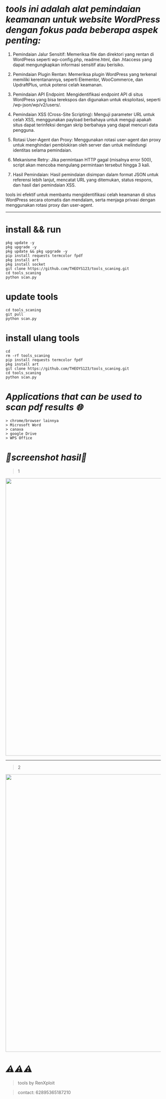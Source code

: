 # *tools ini adalah alat pemindaian keamanan untuk website WordPress dengan fokus pada beberapa aspek penting:*

>

1. Pemindaian Jalur Sensitif: Memeriksa file dan direktori yang rentan di WordPress seperti wp-config.php, readme.html, dan .htaccess yang dapat mengungkapkan informasi sensitif atau berisiko.


2. Pemindaian Plugin Rentan: Memeriksa plugin WordPress yang terkenal memiliki kerentanannya, seperti Elementor, WooCommerce, dan UpdraftPlus, untuk potensi celah keamanan.


3. Pemindaian API Endpoint: Mengidentifikasi endpoint API di situs WordPress yang bisa terekspos dan digunakan untuk eksploitasi, seperti /wp-json/wp/v2/users/.


4. Pemindaian XSS (Cross-Site Scripting): Menguji parameter URL untuk celah XSS, menggunakan payload berbahaya untuk menguji apakah situs dapat terinfeksi dengan skrip berbahaya yang dapat mencuri data pengguna.


5. Rotasi User-Agent dan Proxy: Menggunakan rotasi user-agent dan proxy untuk menghindari pemblokiran oleh server dan untuk melindungi identitas selama pemindaian.


6. Mekanisme Retry: Jika permintaan HTTP gagal (misalnya error 500), script akan mencoba mengulang permintaan tersebut hingga 3 kali.


7. Hasil Pemindaian: Hasil pemindaian disimpan dalam format JSON untuk referensi lebih lanjut, mencatat URL yang ditemukan, status respons, dan hasil dari pemindaian XSS.



tools ini efektif untuk membantu mengidentifikasi celah keamanan di situs WordPress secara otomatis dan mendalam, serta menjaga privasi dengan menggunakan rotasi proxy dan user-agent.

---


# install && run
```
pkg update -y
pkg upgrade -y
pkg update && pkg upgrade -y
pip install requests termcolor fpdf
pkg install art
pkg install socket
git clone https://github.com/THEOYS123/tools_scaning.git
cd tools_scaning
python scan.py
```

# update tools 
```
cd tools_scaning
git pull
python scan.py
```

# install ulang tools
```
cd
rm -rf tools_scaning
pip install requests termcolor fpdf
pkg install art
git clone https://github.com/THEOYS123/tools_scaning.git
cd tools_scaning
python scan.py
```

# *Applications that can be used to scan pdf results 🌐*
```
> chrome/browser lainnya
> Microsoft Word
> canava
> google Drive
> WPS Office
```

# *📸screenshot hasil📸*
> 1
<p align="center">
  <a href="https://g.top4top.io/p_3319jpju55.jpg">
    <img src="https://g.top4top.io/p_3319jpju55.jpg" width="1500" height="900" />
  </a>
</p>

---
> 2
<p align="center">
  <a href="https://f.top4top.io/p_3319sfrli4.jpg">
    <img src="https://f.top4top.io/p_3319sfrli4.jpg" width="1500" height="900" />
  </a>
</p>

# *⚠️⚠️⚠️*
> tools by RenXploit

> contact: 62895365187210
